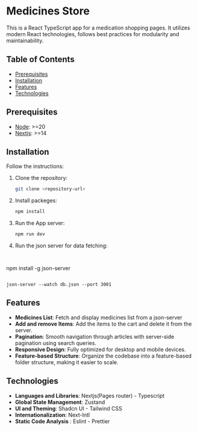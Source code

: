 # Medicines Store

This is a React TypeScript app for a medication shopping pages. It utilizes modern React technologies, follows best practices for modularity and maintainability.


## Table of Contents
- [Prerequisites](#prerequisites)
- [Installation](#installation)
- [Features](#features)
- [Technologies](#technologis)

## Prerequisites
- [Node](https://nodejs.org/en): >=20
- [Nextjs](https://nextjs.org): >=14

## Installation
Follow the instructions:

1. Clone the repository:
   ```bash
   git clone <repository-url>
   ```

2. Install packeges:
   ```bash
   npm install
   ```

3. Run the App server:
   ```bash
   npm run dev
   ```

4. Run the json server for data fetching:
   ```bash
  
npm install -g json-server
```

json-server --watch db.json --port 3001
   ```

## Features

- **Medicines List**: Fetch and display medicines list from a json-server
- **Add and remove Items**: Add the items to the cart and delete it from the server.
- **Pagination**: Smooth navigation through articles with  server-side pagination using search queries.
- **Responsive Design**: Fully optimized for desktop and mobile devices.
- **Feature-based Structure**: Organize the codebase into a feature-based folder structure, making it easier to scale.


## Technologies

- **Languages and Libraries**: Nextjs(Pages router) - Typescript
- **Global State Management**: Zustand
- **UI and Theming**: Shadcn UI - Tailwind CSS
- **Internationalization**: Next-Intl
- **Static Code Analysis** : Eslint - Prettier

